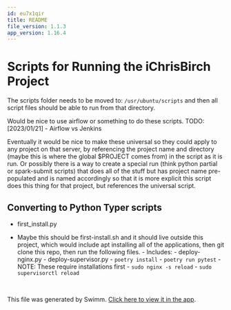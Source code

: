 ```yaml
---
id: eu7x1qir
title: README
file_version: 1.1.3
app_version: 1.16.4
---
```


# Scripts for Running the iChrisBirch Project

The scripts folder needs to be moved to: `/usr/ubuntu/scripts` and then all script files should be able to run from that directory.

Would be nice to use airflow or something to do these scripts. TODO: \[2023/01/21\] - Airflow vs Jenkins

Eventually it would be nice to make these universal so they could apply to any project on that server, by referencing the project name and directory (maybe this is where the global $PROJECT comes from) in the script as it is run. Or possibly there is a way to create a special run (think python partial or spark-submit scripts) that does all of the stuff but has project name pre-populated and is named accordingly so that it is more explicit this script does this thing for that project, but references the universal script.

## Converting to Python Typer scripts

*   first\_install.py

*   Maybe this should be first-install.sh and it should live outside this project, which would include apt installing all of the applications, then git clone this repo, then run the following files. - Includes: - deploy-nginx.py - deploy-supervisor.py - `poetry install` - `poetry run pytest` - NOTE: These require installations first - `sudo nginx -s reload` - `sudo supervisorctl reload`

<br/>

This file was generated by Swimm. [Click here to view it in the app](https://app.swimm.io/repos/Z2l0aHViJTNBJTNBaWNocmlzYmlyY2glM0ElM0FkYXRhcG9pbnRjaHJpcw==/docs/eu7x1qir).
